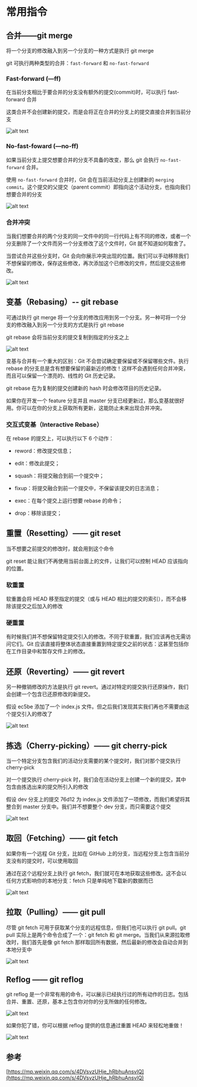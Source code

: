 # 常用指令

## 合并——git merge

将一个分支的修改融入到另一个分支的一种方式是执行 git merge

git 可执行两种类型的合并：`fast-forward` 和 `no-fast-forward`

### Fast-forward (—ff)

在当前分支相比于要合并的分支没有额外的提交(commit)时，可以执行 fast-forward 合并

这类合并不会创建新的提交，而是会将正在合并的分支上的提交直接合并到当前分支

![alt text](./images/常用指令/image.png)

### No-fast-foward (—no-ff)

如果当前分支上提交想要合并的分支不具备的改变，那么 git 会执行 `no-fast-forward` 合并。

使用 `no-fast-forward` 合并时，Git 会在当前活动分支上创建新的 `merging commit`。这个提交的父提交（parent commit）即指向这个活动分支，也指向我们想要合并的分支

![alt text](./images/常用指令/image-1.png)

### 合并冲突

当我们想要合并的两个分支的同一文件中的同一行代码上有不同的修改，或者一个分支删除了一个文件而另一个分支修改了这个文件时，Git 就不知道如何取舍了。

当尝试合并这些分支时，Git 会向你展示冲突出现的位置。我们可以手动移除我们不想保留的修改，保存这些修改，再次添加这个已修改的文件，然后提交这些修改。

![alt text](./images/常用指令/image-2.png)

## 变基（Rebasing）-- git rebase

可通过执行 git merge 将一个分支的修改应用到另一个分支。另一种可将一个分支的修改融入到另一个分支的方式是执行 git rebase

git rebase 会将当前分支的提交复制到指定的分支之上

![alt text](./images/常用指令/image-3.png)

变基与合并有一个重大的区别：Git 不会尝试确定要保留或不保留哪些文件。执行 rebase 的分支总是含有想要保留的最新近的修改！这样不会遇到任何合并冲突，而且可以保留一个漂亮的、线性的 Git 历史记录。

git rebase 在为复制的提交创建新的 hash 时会修改项目的历史记录。

如果你在开发一个 feature 分支并且 master 分支已经更新过，那么变基就很好用。你可以在你的分支上获取所有更新，这能防止未来出现合并冲突。

### 交互式变基（Interactive Rebase）

在 rebase 的提交上，可以执行以下 6 个动作：

- reword：修改提交信息；

- edit：修改此提交；

- squash：将提交融合到前一个提交中；

- fixup：将提交融合到前一个提交中，不保留该提交的日志消息；

- exec：在每个提交上运行想要 rebase 的命令；

- drop：移除该提交；

## 重置（Resetting）—— git reset

当不想要之前提交的修改时，就会用到这个命令

git reset 能让我们不再使用当前台面上的文件，让我们可以控制 HEAD 应该指向的位置。

### 软重置

软重置会将 HEAD 移至指定的提交（或与 HEAD 相比的提交的索引），而不会移除该提交之后加入的修改

### 硬重置

有时候我们并不想保留特定提交引入的修改。不同于软重置，我们应该再也无需访问它们。Git 应该直接将整体状态直接重置到特定提交之前的状态：这甚至包括你在工作目录中和暂存文件上的修改。

## 还原（Reverting）—— git revert

另一种撤销修改的方法是执行 git revert。通过对特定的提交执行还原操作，我们会创建一个包含已还原修改的新提交。

假设 ec5be 添加了一个 index.js 文件。但之后我们发现其实我们再也不需要由这个提交引入的修改了

![alt text](./images/常用指令/image-4.png)

## 拣选（Cherry-picking）—— git cherry-pick

当一个特定分支包含我们的活动分支需要的某个提交时，我们对那个提交执行 cherry-pick

对一个提交执行 cherry-pick 时，我们会在活动分支上创建一个新的提交，其中包含由拣选出来的提交所引入的修改

假设 dev 分支上的提交 76d12 为 index.js 文件添加了一项修改，而我们希望将其整合到 master 分支中。我们并不想要整个 dev 分支，而只需要这个提交

![alt text](./images/常用指令/image-5.png)

## 取回（Fetching）—— git fetch

如果你有一个远程 Git 分支，比如在 GitHub 上的分支，当远程分支上包含当前分支没有的提交时，可以使用取回

通过在这个远程分支上执行 git fetch，我们就可在本地获取这些修改。这不会以任何方式影响你的本地分支：fetch 只是单纯地下载新的数据而已

![alt text](./images/常用指令/image-6.png)

## 拉取（Pulling）—— git pull

尽管 git fetch 可用于获取某个分支的远程信息，但我们也可以执行 git pull。git pull 实际上是两个命令合成了一个：git fetch 和 git merge。当我们从来源拉取修改时，我们首先是像 git fetch 那样取回所有数据，然后最新的修改会自动合并到本地分支中

![alt text](./images/常用指令/image-7.png)

## Reflog —— git reflog

git reflog 是一个非常有用的命令，可以展示已经执行过的所有动作的日志。包括合并、重置、还原，基本上包含你对你的分支所做的任何修改。

![alt text](./images/常用指令/image-8.png)

如果你犯了错，你可以根据 reflog 提供的信息通过重置 HEAD 来轻松地重做！

![alt text](./images/常用指令/image-9.png)

## 参考

[https://mp.weixin.qq.com/s/4DVsvzUHje_hRbhuAnsvlQ](https://mp.weixin.qq.com/s/4DVsvzUHje_hRbhuAnsvlQ)
